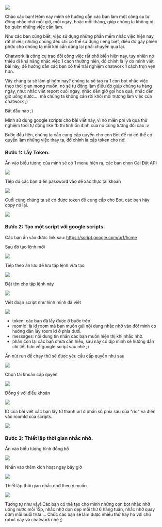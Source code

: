 ![](https://images.viblo.asia/bc9e083a-4397-414a-b9f1-1c1c9fd88edd.jpg)

Chào các bạn! Hôm nay mình sẽ hướng dẫn các bạn làm một công cụ tự động nhắc nhở mỗi giờ, mỗi ngày, hoặc mỗi tháng, giúp chúng ta không bị bỏ quên những việc cần làm.

Như các bạn cũng biết, việc sử dụng những phần mềm nhắc việc hiện nay rất nhiều, nhưng chúng đều chỉ có thể sử dụng riêng biệt, điều đó gây phiền phức cho chúng ta mỗi khi cần dùng lại phải chuyển qua lại.

Chatwork là công cụ trao đổi công việc rất phổ biến hiện nay, tuy nhiên nó thiếu đi khả năng nhắc việc 1 cách thường niên, đó chính là lý do mình viết bài này, để hướng dẫn các bạn có thể trải nghiệm chatwork 1 cách trọn vẹn hơn.

Vậy chúng ta sẽ làm gì hôm nay? chúng ta sẽ tạo ra 1 con bot nhắc việc theo thời gian mong muốn, nó sẽ tự động làm điều đó giúp chúng ta hàng ngày, như: nhắc viết report cuối ngày, nhắc đến giờ gọi hoa quả, nhắc đến giờ uống nước.... mà chúng ta không cần rời khỏi môi trường làm việc của chatwork ;)

Bắt đầu nào ;)

Mình sử dụng google scripts cho bài viết này, vì nó miễn phí và qua thử nghiệm tool tự động like fb thì tính ổn định của nó cũng tương đối cao :v

Bước đầu tiên, chúng ta cần cung cấp quyền cho con Bot để nó có thể có quyền làm những việc thay ta, đó chính là cấp token cho nó!

### Bước 1: Lấy Token.
Ấn vào biểu tượng của mình sẽ có 1 menu hiện ra, các bạn chọn Cài Đặt API

![](https://images.viblo.asia/d54978ee-ddde-4d85-9acb-e2ad0cd92ef6.JPG)

Tiếp đó các bạn điền password vào để xác thực tài khoản

![](https://images.viblo.asia/5e97f775-b15f-4db3-86a8-e242ab33523d.JPG)

Cuối cùng chúng ta sẽ có được token để cung cấp cho Bot, các bạn hãy copy nó lại.

![](https://images.viblo.asia/406bb3e0-d977-489c-a0c0-fb03256741cc.JPG)

### Bước 2: Tạo một script với google scripts.

Các bạn ấn vào được link sau: https://script.google.com/u/1/home

Sau đó tạo lệnh mới

![](https://images.viblo.asia/ae081b42-2bc4-471d-9d64-358ff417b93c.JPG)

Tiếp theo ấn lưu để lưu tập lệnh vừa tạo

![](https://images.viblo.asia/474cd47f-cfef-434e-8cea-b0ac6614beeb.JPG)

Đặt tên cho tập lệnh này

![](https://images.viblo.asia/e9cd3b19-48b0-45dc-84d3-73e1c8bfc72e.JPG)

Viết đoạn script như hình mình đã viết

![](https://images.viblo.asia/a13c4015-d43a-40b9-a516-ee9378cec4b1.JPG)

- token: các bạn đã lấy được ở bước trên.
- roomId: là id room mà bạn muốn gửi nội dung nhắc nhở vào đó! mình có hướng dẫn lấy room id ở phía dưới.
- messages: nội dung tin nhắn các bạn muốn hiện thị khi nhắc nhở.
- phần còn lại các bạn chưa cần hiểu, sau này có dịp mình sẽ hướng dẫn chi tiết hơn về google script sau nhé ;)

Ấn nút run để chạy thử sẽ được yêu cầu cấp quyền như sau

![](https://images.viblo.asia/940711dc-dcaa-4699-82ba-86b0a3aeba27.JPG)

Chọn tài khoản cấp quyền

![](https://images.viblo.asia/a9220ddf-d67b-4c83-9ea7-e82347cb0040.JPG)

Đồng ý với điều khoản

![](https://images.viblo.asia/93f5ce24-c624-4919-9b8f-f8641c026479.JPG)

ID của bài viết các bạn lấy từ thanh url ở phần số phía sau của "rid" và điền vào roomId của scripts.

![](https://images.viblo.asia/36b40b7f-97b7-44be-b2c9-e22b2cda633d.JPG)

### Bước 3: Thiết lập thời gian nhắc nhở.
Ấn vào biểu tượng hình đồng hồ

![](https://images.viblo.asia/7c05f9ac-4f83-40cc-89fd-6e32ef3516a0.JPG)

Nhấn vào thêm kích hoạt ngay bây giờ

![](https://images.viblo.asia/a3d37638-3209-45e1-a0ae-d73be9461e48.JPG)

Thiết lập thời gian nhắc nhở theo ý muốn

![](https://images.viblo.asia/c7d545d2-6206-42d2-95d2-d8952288c166.JPG)

Tương tự như vậy! Các bạn có thể tạo cho mình những con bot nhắc nhở uống nước mỗi 15p, nhắc nhở dọn dẹp mỗi thứ 6 hàng tuần, nhắc nhở quay cơm mỗi buổi trưa.... Chúc các bạn sẽ làm được nhiều thứ hay ho với chú robot này và chatwork nhé ;)